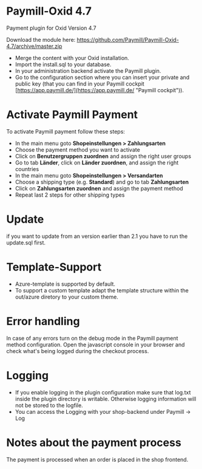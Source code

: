 Paymill-Oxid 4.7
==================

Payment plugin for Oxid Version 4.7

Download the module here: https://github.com/Paymill/Paymill-Oxid-4.7/archive/master.zip

- Merge the content with your Oxid installation.
- Import the install.sql to your database.
- In your administration backend activate the Paymill plugin.
- Go to the configuration section where you can insert your private and public key (that you can find in your Paymill cockpit [https://app.paymill.de/](https://app.paymill.de/ "Paymill cockpit")).

# Activate Paymill Payment

To activate Paymill payment follow these steps:

- In the main menu goto **Shopeinstellungen > Zahlungsarten**
- Choose the payment method you want to activate
- Click on **Benutzergruppen zuordnen** and assign the right user groups
- Go to tab **Länder**, click on **Länder zuordnen**, and assign the right countries
- In the main menu goto **Shopeinstellungen > Versandarten**
- Choose a shipping type (e.g. **Standard**) and go to tab **Zahlungsarten**
- Click on **Zahlungsarten zuordnen** and assign the payment method
- Repeat last 2 steps for other shipping types

# Update
if you want to update from an version earlier than 2.1 you have to run the update.sql first.

# Template-Support

- Azure-template is supported by default.
- To support a custom template adapt the template structure within the out/azure diretory to your custom theme.

# Error handling

In case of any errors turn on the debug mode in the Paymill payment method configuration.
Open the javascript console in your browser and check what's being logged during the checkout process.

# Logging

- If you enable logging in the plugin configuration make sure that log.txt inside the plugin directory is writable. Otherwise logging information will not be stored to the logfile.
- You can access the Logging with your shop-backend under Paymill -> Log

# Notes about the payment process

The payment is processed when an order is placed in the shop frontend.